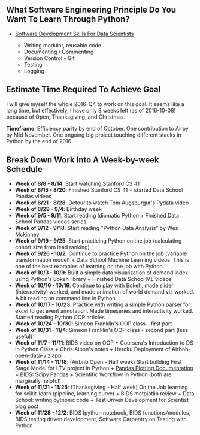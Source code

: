 ## What Software Engineering Principle Do You Want To Learn Through Python?

* [Software Development Skills For Data Scientists]
    
    * Writing modular, reusable code
    * Documenting / Commenting
    * Version Control - Git
    * Testing
    * Logging

## Estimate Time Required To Achieve Goal

I will give myself the whole 2016-Q4 to work on this goal. It seems like a long time, but effectively, I have only 8 weeks left (as of 2016-10-08) because of Open, Thanksgiving, and Christmas. 

**Timeframe**: Efficiency parity by end of October. One contribution to Airpy by Mid November. One ongoing big project touching different stacks in Python by the end of 2016.

## Break Down Work Into A Week-by-week Schedule

* **Week of 8/8 - 8/14**: Start watching Stanford CS 41
* **Week of 8/15 - 8/20**: Finished Stanford CS 41 + started Data School Pandas videos
* **Week of 8/21 - 8/28**: Detour to watch Tom Augspurgur's Pydata video
* **Week of 8/29 - 9/4**: Birthday week
* **Week of 9/5 - 9/11**: Start reading Idiomatic Python + Finished Data School Pandas videos series
* **Week of 9/12 - 9/18**: Start reading "Python Data Analysis" by Wes Mckinney
* **Week of 9/19 - 9/25**: Start practicing Python on the job (calculating cohort size from lead ranking)
* **Week of 9/26 - 10/2**: Continue to practice Python on the job (variable transformation model) + Data School Machine Learning videos. This is one of the best examples of learning on the job with Python.
* **Week of 10/3 - 10/9**: Built a simple data visualization of demand index using Python's Bokeh library + Finished Data School ML videos
* **Week of 10/10 - 10/16**: Continue to play with Bokeh, made slider (interactivity) worked, and made animation of world demand viz worked. A bit reading on command line in Python
* **Week of 10/17 - 10/23**: Practice with writing a simple Python parser for excel to get event annotation. Made timeseries and interactivity worked. Started reading Python OOP articles
* **Week of 10/24 - 10/30**: Simeon Franklin's OOP class - first part
* **Week of 10/31 - 11/4**: Simeon Franklin's OOP class - second part (less useful)
* **Week of 11/7 - 11/11**: BIDS video on OOP + Coursera's Introduction to DS in Python Class + Chris Albon's notes + Heroku Deployment of Airbnb-open-data-viz app
* **Week of 11/14 - 11/18**: (Airbnb Open - Half week) Start building First Stage Model for LTV project in Python + [Pandas Plotting Documentation] + BIDS: Scipy Pandas + Scientific Workflow in Python (both are marginally helpful)
* **Week of 11/21 - 11/25**: (Thanksgiving - Half week) On the Job learning for scikit-learn (pipeline, learning curve) + BIDS matplotlib review + Data School: writing pythonic code + Test Driven Development for Scientist blog post
* **Week of 11/28 - 12/2**: BIDS Ipython notebook, BIDS functions/modules, BIDS testing driven development, Software Carpentry on Testing with Python

[Software Development Skills For Data Scientists]: http://treycausey.com/software_dev_skills.html
[Pandas Plotting Documentation]:http://pandas.pydata.org/pandas-docs/version/0.18.1/visualization.html
